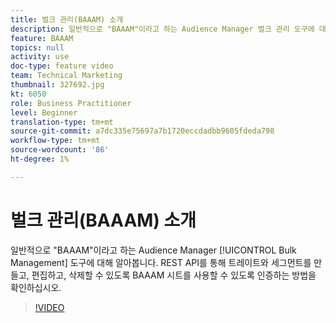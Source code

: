 ```yaml
---
title: 벌크 관리(BAAAM) 소개
description: 일반적으로 "BAAAM"이라고 하는 Audience Manager 벌크 관리 도구에 대해 알아봅니다. REST API를 통해 트레이트와 세그먼트를 만들고, 편집하고, 삭제할 수 있도록 BAAAM 시트를 사용할 수 있도록 인증하는 방법을 확인하십시오.
feature: BAAAM
topics: null
activity: use
doc-type: feature video
team: Technical Marketing
thumbnail: 327692.jpg
kt: 6050
role: Business Practitioner
level: Beginner
translation-type: tm+mt
source-git-commit: a7dc335e75697a7b1720eccdadbb9605fdeda798
workflow-type: tm+mt
source-wordcount: '86'
ht-degree: 1%

---
```



# 벌크 관리(BAAAM) 소개

일반적으로 &quot;BAAAM&quot;이라고 하는 Audience Manager [!UICONTROL Bulk Management] 도구에 대해 알아봅니다. REST API를 통해 트레이트와 세그먼트를 만들고, 편집하고, 삭제할 수 있도록 BAAAM 시트를 사용할 수 있도록 인증하는 방법을 확인하십시오.

>[!VIDEO](https://video.tv.adobe.com/v/327692/?quality=12&learn=on)
